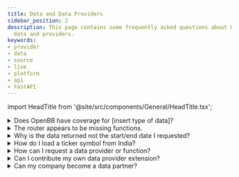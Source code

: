 ```yaml
---
title: Data and Data Providers
sidebar_position: 2
description: This page contains some frequently asked questions about OpenBB
  data and providers.
keywords:
- provider
- data
- source
- live
- platform
- api
- FastAPI
---
```


import HeadTitle from '@site/src/components/General/HeadTitle.tsx';

<HeadTitle title="Data Providers FAQ - FAQs | OpenBB Platform Docs" />

<details><summary>Does OpenBB have coverage for [insert type of data]?</summary>

Equity market coverage will vary by provider and subscription status with them. It is common for free tiers to be US-listings only.

You can find all data models [here](/platform/data_models), or the [Reference](/platform/reference) page of endpoints. If the type of data you are looking for is not listed there, send us a [feature request](https://openbb.co/request-a-feature) telling us about your use case.

</details>

<details><summary>The router appears to be missing functions.</summary>

The router populates itself from the installed extensions. For example, if the Technical Analysis extension is not installed, the `obb.technical` router path will not be present.

The same applies to data extensions, if a provider module is not installed, it will not be displayed as a choice.

If you have just installed a new extension, the Python interface may need to be rebuilt. This can be triggered manually with:

```python
import openbb
openbb.build()
exit()
```

:::tip
Install all toolkits and data providers with:

```bash
pip install "openbb[all]"
```

or by cloning the GitHub repo, from the `/openbb_platform/` folder:

```bash
python dev_install.py -e
```

:::

</details>

<details><summary>Why is the data returned not the start/end date I requested?</summary>

The provider may not return data from the requested period, in which case the data will what is available. For example, `provider='yfinance'` at one-minute intervals will not return beyond one week ago.

Another reason could be the data entitlements of your API key. Check the provider's website to know what data coverage to expect. If there is technical problem with a provider or function, please check [GitHub](https://github.com/OpenBB-finance/OpenBBTerminal/issues/new/choose) and raise an issue if one does not already exist. Or, send us an [email](mailto:support@openbb.co) with the details, your system configuration, the syntax used, and any error messages that are raised.

</details>


<details><summary>How do I load a ticker symbol from India?</summary>

Ticker symbols listed on exchanges outside of the US will have a suffix attached, for example, Rico Auto Industries Limited:

```python
from openbb import obb
data = obb.equity.price.historical("ricoauto.ns", provider="fmp")
```

The precise naming convention will differ by source, it's best to reference each source's own documentation for conventions.

</details>

<details><summary>How can I request a data provider or function?</summary>

Please  [request a feature](https://openbb.co/request-a-feature), tell us about your use case.

</details>

<details><summary>Can I contribute my own data provider extension?</summary>

Yes! Please take a look at our [Development](/platform/development) pages for more information.

</details>

<details><summary>Can my company become a data partner?</summary>

Yes! Please visit our website [here](https://openbb.co/use-cases/data-vendors) and fill out the form.

</details>
